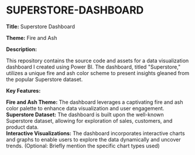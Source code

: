 # SUPERSTORE-DASHBOARD
<b>Title:</b> Superstore Dashboard

<b>Theme:</b> Fire and Ash

<b>Description:</b>

This repository contains the source code and assets for a data visualization dashboard I created using Power BI. The dashboard, titled "Superstore," utilizes a unique fire and ash color scheme to present insights gleaned from the popular Superstore dataset.

<b>Key Features:</b>

<b>Fire and Ash Theme:</b> The dashboard leverages a captivating fire and ash color palette to enhance data visualization and user engagement.
<b>Superstore Dataset:</b> The dashboard is built upon the well-known Superstore dataset, allowing for exploration of sales, customers, and product data.<br>
<b>Interactive Visualizations:</b> The dashboard incorporates interactive charts and graphs to enable users to explore the data dynamically and uncover trends. (Optional: Briefly mention the specific chart types used)

